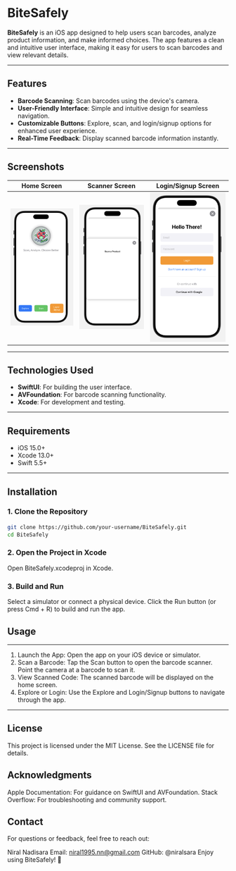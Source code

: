 # BiteSafely

**BiteSafely** is an iOS app designed to help users scan barcodes, analyze product information, and make informed choices. The app features a clean and intuitive user interface, making it easy for users to scan barcodes and view relevant details.

---

## Features

- **Barcode Scanning**: Scan barcodes using the device's camera.
- **User-Friendly Interface**: Simple and intuitive design for seamless navigation.
- **Customizable Buttons**: Explore, scan, and login/signup options for enhanced user experience.
- **Real-Time Feedback**: Display scanned barcode information instantly.

---

## Screenshots

| Home Screen | Scanner Screen | Login/Signup Screen |
|-------------|----------------|----------------|
| ![Home Screen](screenshots/welcome-screen.png) | ![Scanner Screen](screenshots/barcode-scan-window.png) | ![Login/Signup Screen](screenshots/login-signup-screen.png) |

---

## Technologies Used

- **SwiftUI**: For building the user interface.
- **AVFoundation**: For barcode scanning functionality.
- **Xcode**: For development and testing.

---

## Requirements

- iOS 15.0+
- Xcode 13.0+
- Swift 5.5+

---

## Installation

### 1. Clone the Repository
```bash
git clone https://github.com/your-username/BiteSafely.git
cd BiteSafely
```
### 2. Open the Project in Xcode

Open BiteSafely.xcodeproj in Xcode.
### 3. Build and Run

Select a simulator or connect a physical device.
Click the Run button (or press Cmd + R) to build and run the app.
## Usage
---
1. Launch the App:
Open the app on your iOS device or simulator.
2. Scan a Barcode:
Tap the Scan button to open the barcode scanner.
Point the camera at a barcode to scan it.
3. View Scanned Code:
The scanned barcode will be displayed on the home screen.
4. Explore or Login:
Use the Explore and Login/Signup buttons to navigate through the app.
---

## License

This project is licensed under the MIT License. See the LICENSE file for details.

## Acknowledgments

Apple Documentation: For guidance on SwiftUI and AVFoundation.
Stack Overflow: For troubleshooting and community support.

## Contact

For questions or feedback, feel free to reach out:

Niral Nadisara
Email: niral1995.nn@gmail.com
GitHub: @niralsara
Enjoy using BiteSafely! 🚀
